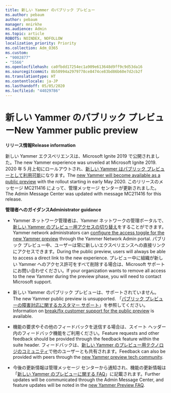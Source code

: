 ```yaml
---
title: 新しい Yammer のパブリック プレビュー
ms.author: pebaum
author: pebaum
manager: mnirkhe
ms.audience: Admin
ms.topic: article
ROBOTS: NOINDEX, NOFOLLOW
localization_priority: Priority
ms.collection: Adm_O365
ms.custom:
- "9002877"
- "5566"
ms.openlocfilehash: ca0fbdd17254ec1a909e613648d9ff9c9d53da16
ms.sourcegitcommit: 8b50994a2979778ce8474ce83bd86b60e7d2cb2f
ms.translationtype: HT
ms.contentlocale: ja-JP
ms.lasthandoff: 05/05/2020
ms.locfileid: "44029786"
---
```

# <a name="new-yammer-public-preview"></a><span data-ttu-id="4323a-102">新しい Yammer のパブリック プレビュー</span><span class="sxs-lookup"><span data-stu-id="4323a-102">New Yammer public preview</span></span>

<span data-ttu-id="4323a-103">**リリース情報**</span><span class="sxs-lookup"><span data-stu-id="4323a-103">**Release information**</span></span>

<span data-ttu-id="4323a-104">新しい Yammer エクスペリエンスは、Microsoft Ignite 2019 で公開されました。</span><span class="sxs-lookup"><span data-stu-id="4323a-104">The new Yammer experience was unveiled at Microsoft Ignite 2019.</span></span> <span data-ttu-id="4323a-105">2020 年 5 月上旬にロールアウトされ、[新しい Yammer はパブリック プレビューとして利用可能](https://docs.microsoft.com/yammer/get-started-with-yammer/newyammer-faq)になります。</span><span class="sxs-lookup"><span data-stu-id="4323a-105">The [new Yammer will become available as a public preview](https://docs.microsoft.com/yammer/get-started-with-yammer/newyammer-faq) with the rollout starting in early May 2020.</span></span> <span data-ttu-id="4323a-106">このリリースのメッセージ MC211416 によって、管理メッセージ センターが更新されました。</span><span class="sxs-lookup"><span data-stu-id="4323a-106">The Admin Message Center was updated with message MC211416 for this release.</span></span>

<span data-ttu-id="4323a-107">**管理者へのガイダンス**</span><span class="sxs-lookup"><span data-stu-id="4323a-107">**Administrator guidance**</span></span>

- <span data-ttu-id="4323a-108">Yammer ネットワーク管理者は、Yammer ネットワークの管理ポータルで、[新しい Yammer のプレビュー用アクセスの切り替え](https://docs.microsoft.com/yammer/get-started-with-yammer/administrative-settings-opt-in-newyammer)をすることができます。</span><span class="sxs-lookup"><span data-stu-id="4323a-108">Yammer network administrators can [configure the access toggle for the new Yammer preview](https://docs.microsoft.com/yammer/get-started-with-yammer/administrative-settings-opt-in-newyammer) through the Yammer Network Admin portal.</span></span> <span data-ttu-id="4323a-109">パブリック プレビュー中、ユーザーは常に新しいエクスペリエンスへの直接リンクにアクセスできます。</span><span class="sxs-lookup"><span data-stu-id="4323a-109">During the public preview, users will always be able to access a direct link to the new experience.</span></span> <span data-ttu-id="4323a-110">プレビュー中に組織が新しい Yammer へのアクセス許可をすべて削除する場合は、Microsoft サポートにお問い合わせください。</span><span class="sxs-lookup"><span data-stu-id="4323a-110">If your organization wants to remove all access to the new Yammer during the preview phase, you will need to contact Microsoft support.</span></span>

- <span data-ttu-id="4323a-111">新しい Yammer のパブリック プレビューは、サポートされていません。</span><span class="sxs-lookup"><span data-stu-id="4323a-111">The new Yammer public preview is unsupported.</span></span> <span data-ttu-id="4323a-112">「[パブリック プレビューの障害対応に関するカスタマー サポート](https://docs.microsoft.com/yammer/get-started-with-yammer/newyammer-faq#yammer-preview-customer-support)」を参照してください。</span><span class="sxs-lookup"><span data-stu-id="4323a-112">Information on [break/fix customer support for the public preview](https://docs.microsoft.com/yammer/get-started-with-yammer/newyammer-faq#yammer-preview-customer-support) is available.</span></span>

- <span data-ttu-id="4323a-113">機能の要求やその他のフィードバックを送信する場合は、スイート ヘッダー内のフィードバック機能をご利用ください。</span><span class="sxs-lookup"><span data-stu-id="4323a-113">Feature requests and other feedback should be provided through the feedback feature within the suite header.</span></span> <span data-ttu-id="4323a-114">フィードバックは、[新しい Yammer のプレビュー用テクノロジのコミュニティ](https://techcommunity.microsoft.com/t5/new-yammer-preview/bd-p/NewYammerPreview)で他のユーザーとも共有されます。</span><span class="sxs-lookup"><span data-stu-id="4323a-114">Feedback can also be provided with peers through the [new Yammer preview tech community](https://techcommunity.microsoft.com/t5/new-yammer-preview/bd-p/NewYammerPreview).</span></span>

- <span data-ttu-id="4323a-115">今後の更新情報は管理メッセージ センターから通知され、機能の更新情報は「[新しい Yammer のプレビューに関する FAQ](https://docs.microsoft.com/yammer/get-started-with-yammer/newyammer-faq)」に記載されます。</span><span class="sxs-lookup"><span data-stu-id="4323a-115">Further updates will be communicated through the Admin Message Center, and feature updates will be noted in the [new Yammer Preview FAQ](https://docs.microsoft.com/yammer/get-started-with-yammer/newyammer-faq).</span></span>
